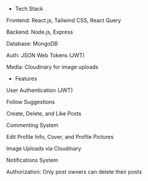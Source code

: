 * Tech Stack

Frontend: React.js, Tailwind CSS, React Query

Backend: Node.js, Express

Database: MongoDB

Auth: JSON Web Tokens (JWT)

Media: Cloudinary for image uploads


* Features

User Authentication (JWT)

Follow Suggestions

Create, Delete, and Like Posts

Commenting System

Edit Profile Info, Cover, and Profile Pictures

Image Uploads via Cloudinary

Notifications System

Authorization: Only post owners can delete their posts
